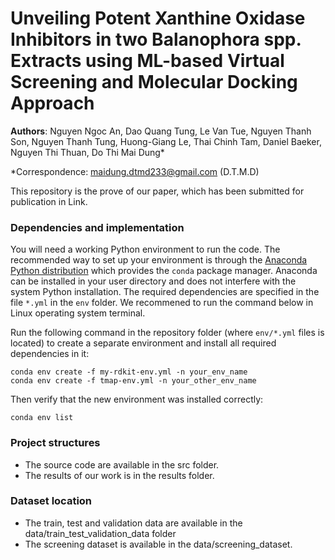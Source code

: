 # Unveiling Potent Xanthine Oxidase Inhibitors in two Balanophora spp. Extracts using ML-based Virtual Screening and Molecular Docking Approach

**Authors**: Nguyen Ngoc An, Dao Quang Tung, Le Van Tue, Nguyen Thanh Son, Nguyen Thanh Tung, Huong-Giang Le, Thai Chinh Tam, Daniel Baeker, Nguyen Thi Thuan, Do Thi Mai Dung*

*Correspondence: [maidung.dtmd233@gmail.com](mailto:maidung.dtmd233@gmail.com) (D.T.M.D)

This repository is the prove of our paper, which has been submitted for publication in Link.

### Dependencies and implementation

You will need a working Python environment to run the code. The recommended way to set up your environment is through the [Anaconda Python distribution](https://www.anaconda.com/download/) which provides the `conda` package manager. Anaconda can be installed in your user directory and does not interfere with the system Python installation. The required dependencies are specified in the file `*.yml` in the `env` folder. We recommened to run the command below in Linux operating system terminal.

Run the following command in the repository folder (where `env/*.yml` files is located) to create a separate environment and install all required dependencies in it:

```
conda env create -f my-rdkit-env.yml -n your_env_name
conda env create -f tmap-env.yml -n your_other_env_name
```

Then verify that the new environment was installed correctly:

```
conda env list
```

### Project structures
- The source code are available in the src folder.
- The results of our work is in the results folder.

### Dataset location

- The train, test and validation data are available in the data/train_test_validation_data folder
- The screening dataset is available in the data/screening_dataset.
